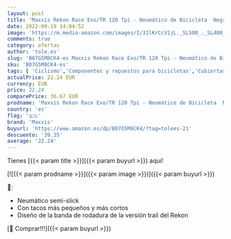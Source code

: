 ```yaml
---
layout: post
title: 'Maxxis Rekon Race Exo/TR 120 Tpi - Neumático de Bicicleta  Negro  29 x 2.25'
date: 2022-09-19 14:04:52
image: 'https://m.media-amazon.com/images/I/31lKrCcV1jL._SL500_._SL400_.jpg'
comments: true
category: ofertas
author: 'tole.es'
slug: 'B07G5M8CK4-es Maxxis Rekon Race Exo/TR 120 Tpi - Neumático de Bicicleta...'
sku: 'B07G5M8CK4-es'
tags: [ 'Ciclismo','Componentes y repuestos para bicicletas','Cubiertas para bicicletas','Deportes y aire libre','Ropa y equipo para deportes','bicicleta','maxxis','🇪🇸', ]
actualPrice: 22.24 EUR
currency: EUR
price: 22.24
comparePrice: 36.67 EUR
prodname: 'Maxxis Rekon Race Exo/TR 120 Tpi - Neumático de Bicicleta  Negro  29 x 2.25'
country: 'es'
flag: '🇪🇸'
brand: 'Maxxis'
buyurl: 'https://www.amazon.es/dp/B07G5M8CK4/?tag=tolees-21'
descuento: '39.35'
average: '22.24'
---
```


Tienes [{{< param title >}}]({{< param buyurl >}}) aqui!

[![{{< param prodname >}}]({{< param image >}})]({{< param buyurl >}})

🔎:

- Neumático semi-slick
- Con tacos más pequeños y más cortos
- Diseño de la banda de rodadura de la versión trail del Rekon

[🛒 Comprar!!!]({{< param buyurl >}})
